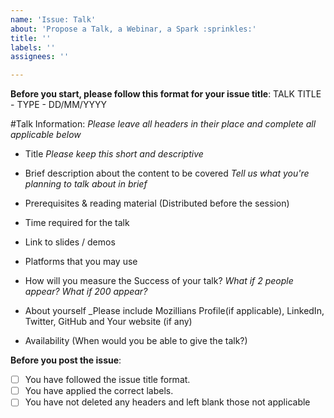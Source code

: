 ```yaml
---
name: 'Issue: Talk'
about: 'Propose a Talk, a Webinar, a Spark :sprinkles:'
title: ''
labels: ''
assignees: ''

---
```


**Before you start, please follow this format for your issue title**: 
TALK TITLE - TYPE - DD/MM/YYYY

#Talk Information:
_Please leave all headers in their place and complete all applicable below_

- Title
_Please keep this short and descriptive_

- Brief description about the content to be covered
_Tell us what you're planning to talk about in brief_

- Prerequisites & reading material (Distributed before the session) 

- Time required for the talk

- Link to slides / demos

- Platforms that you may use

- How will you measure the Success of your talk?
_What if 2 people appear? What if 200 appear?_

- About yourself
_Please include Mozillians Profile(if applicable), LinkedIn, Twitter, GitHub and Your website (if any)

- Availability (When would you be able to give the talk?) 


**Before you post the issue**: 
- [ ] You have followed the issue title format.
- [ ] You have applied the correct labels.
- [ ] You have not deleted any headers and left blank those not applicable
